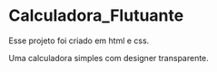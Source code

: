 # Calculadora_Flutuante

Esse projeto foi criado em html e css. 

Uma calculadora simples com designer transparente. 
